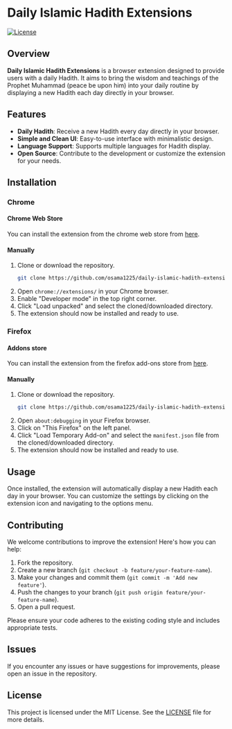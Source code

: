 # Daily Islamic Hadith Extensions

[![License](https://img.shields.io/badge/license-MIT-green.svg)](LICENSE)

## Overview

**Daily Islamic Hadith Extensions** is a browser extension designed to provide users with a daily Hadith. It aims to bring the wisdom and teachings of the Prophet Muhammad (peace be upon him) into your daily routine by displaying a new Hadith each day directly in your browser.

## Features

- **Daily Hadith**: Receive a new Hadith every day directly in your browser.
- **Simple and Clean UI**: Easy-to-use interface with minimalistic design.
- **Language Support**: Supports multiple languages for Hadith display.
- **Open Source**: Contribute to the development or customize the extension for your needs.

## Installation

### Chrome
#### Chrome Web Store
You can install the extension from the chrome web store from [here](https://chromewebstore.google.com/detail/daily-islamic-hadith/jgofbnjkimhpkjeimcedipdeecegdkpp).

#### Manually

1. Clone or download the repository.
    ```bash
    git clone https://github.com/osama1225/daily-islamic-hadith-extensions.git
    ```
2. Open `chrome://extensions/` in your Chrome browser.
3. Enable "Developer mode" in the top right corner.
4. Click "Load unpacked" and select the cloned/downloaded directory.
5. The extension should now be installed and ready to use.

### Firefox
#### Addons store
You can install the extension from the firefox add-ons store from [here](https://addons.mozilla.org/en-US/firefox/addon/daily-islamic-hadith/).

#### Manually
1. Clone or download the repository.
    ```bash
    git clone https://github.com/osama1225/daily-islamic-hadith-extensions.git
    ```
2. Open `about:debugging` in your Firefox browser.
3. Click on "This Firefox" on the left panel.
4. Click "Load Temporary Add-on" and select the `manifest.json` file from the cloned/downloaded directory.
5. The extension should now be installed and ready to use.

## Usage

Once installed, the extension will automatically display a new Hadith each day in your browser. You can customize the settings by clicking on the extension icon and navigating to the options menu.

## Contributing

We welcome contributions to improve the extension! Here's how you can help:

1. Fork the repository.
2. Create a new branch (`git checkout -b feature/your-feature-name`).
3. Make your changes and commit them (`git commit -m 'Add new feature'`).
4. Push the changes to your branch (`git push origin feature/your-feature-name`).
5. Open a pull request.

Please ensure your code adheres to the existing coding style and includes appropriate tests.

## Issues

If you encounter any issues or have suggestions for improvements, please open an issue in the repository.

## License

This project is licensed under the MIT License. See the [LICENSE](LICENSE) file for more details.
